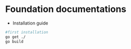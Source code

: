 # Foundation documentations

- Installation guide


```bash
#first installation
go get ./
go build
```